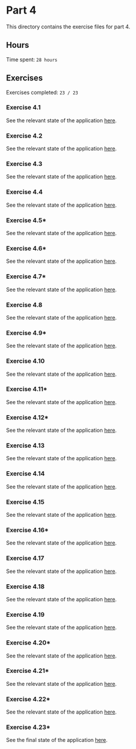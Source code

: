 # Part 4

This directory contains the exercise files for part 4.

## Hours

Time spent: `28 hours`

## Exercises

Exercises completed: `23 / 23`

### Exercise 4.1

See the relevant state of the application [here](https://github.com/rikurauhala/fullstack/tree/1dee37d57b95e84c38119c2d43c21c60e3fd97c7/exercises/part04/blog-list).

### Exercise 4.2

See the relevant state of the application [here](https://github.com/rikurauhala/fullstack/tree/049c7dd1c2c7e5a869f1bbc8d90d5930ad929a80/exercises/part04/blog-list).

### Exercise 4.3

See the relevant state of the application [here](https://github.com/rikurauhala/fullstack/commit/7931f643a551c19ff4cc55a6c9b02b49f2e755ad).

### Exercise 4.4

See the relevant state of the application [here](https://github.com/rikurauhala/fullstack/tree/568ef493eae59642d6118d4da78bf6fc45feb020/exercises/part04/blog-list).

### Exercise 4.5*

See the relevant state of the application [here](https://github.com/rikurauhala/fullstack/tree/8ea45995c389f1bff7075ae55a0f790039bf7743/exercises/part04/blog-list).

### Exercise 4.6*

See the relevant state of the application [here](https://github.com/rikurauhala/fullstack/tree/1c7b5b28e345de573ce49e03756a1c29cb5b8b92/exercises/part04/blog-list).

### Exercise 4.7*

See the relevant state of the application [here](https://github.com/rikurauhala/fullstack/tree/5b1a8955c6452015f71f3fb234ec0294d629a743/exercises/part04/blog-list).

### Exercise 4.8

See the relevant state of the application [here](https://github.com/rikurauhala/fullstack/tree/222a9ab525177b947aed0c992135cff587b6cc28/exercises/part04/blog-list).

### Exercise 4.9*

See the relevant state of the application [here](https://github.com/rikurauhala/fullstack/tree/4e33511b0eca15a82fb95590b52a290ad393e417/exercises/part04/blog-list).

### Exercise 4.10

See the relevant state of the application [here](https://github.com/rikurauhala/fullstack/tree/fc0a6ab2ced340ab5bf99b834affc8bda1fb0542/exercises/part04/blog-list).

### Exercise 4.11*

See the relevant state of the application [here](https://github.com/rikurauhala/fullstack/tree/3aaf70a56dba526f81bf9a60b1bb0774b5bff243/exercises/part04/blog-list).

### Exercise 4.12*

See the relevant state of the application [here](https://github.com/rikurauhala/fullstack/tree/00fe1fdcb24c83f3df799f6be357c50239ef59ba/exercises/part04/blog-list).

### Exercise 4.13

See the relevant state of the application [here](https://github.com/rikurauhala/fullstack/tree/376eaa043e18cdf5365c36f7ebfca7bb6d91eb1d/exercises/part04/blog-list).

### Exercise 4.14

See the relevant state of the application [here](https://github.com/rikurauhala/fullstack/tree/e6f3c52e8f7f1b4f0ac2e3c2ed200882dbf3c640/exercises/part04/blog-list).

### Exercise 4.15

See the relevant state of the application [here](https://github.com/rikurauhala/fullstack/tree/1e76d6fbe8cdbcdab3859d67439487ef9affb722/exercises/part04/blog-list).

### Exercise 4.16*

See the relevant state of the application [here](https://github.com/rikurauhala/fullstack/tree/b7ebd706aa3286d021e3a33e4c1310d9f64dd56a/exercises/part04/blog-list).

### Exercise 4.17

See the relevant state of the application [here](https://github.com/rikurauhala/fullstack/tree/ba38e6cf0bd83c6fb42bd50ac03bdfa86f1447af/exercises/part04/blog-list).

### Exercise 4.18

See the relevant state of the application [here](https://github.com/rikurauhala/fullstack/tree/8bbaed64ff393b1bcde1be8ccc2b46437ac33aea/exercises/part04/blog-list).

### Exercise 4.19

See the relevant state of the application [here](https://github.com/rikurauhala/fullstack/tree/4628fb3d81e909cd33495de0b6fdcf6b8115bb12/exercises/part04/blog-list).

### Exercise 4.20*

See the relevant state of the application [here](https://github.com/rikurauhala/fullstack/tree/0578747b67197d42b00bc7b82b978fa3d94e2711/exercises/part04/blog-list).

### Exercise 4.21*

See the relevant state of the application [here](https://github.com/rikurauhala/fullstack/tree/d81ae722a037b28735ed5f90acd469e3fea348fc/exercises/part04/blog-list).

### Exercise 4.22*

See the relevant state of the application [here](https://github.com/rikurauhala/fullstack/tree/29c59fb9b60327ce7c57c9091a43fffe98edb33d/exercises/part04/blog-list).

### Exercise 4.23*

See the final state of the application [here](https://github.com/rikurauhala/fullstack/tree/main/exercises/part04/blog-list).
